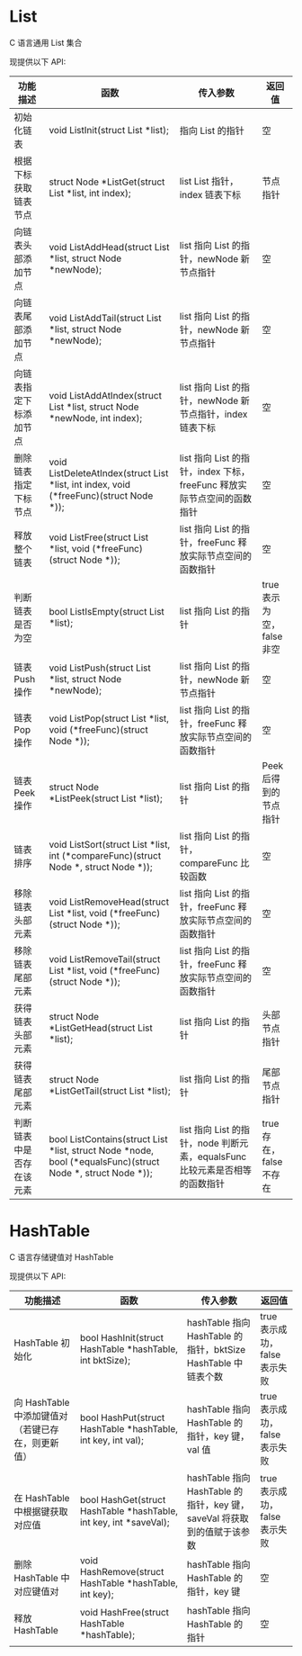 # List
C 语言通用 List 集合

现提供以下 API:



| 功能描述               | 函数                                                         | 传入参数                                                     | 返回值                    |
| ---------------------- | ------------------------------------------------------------ | ------------------------------------------------------------ | ------------------------- |
| 初始化链表               | void ListInit(struct List *list);                            | 指向 List 的指针                                             | 空                        |
| 根据下标获取链表节点   | struct Node *ListGet(struct List *list, int index);          | list List 指针，index 链表下标                               | 节点指针                  |
| 向链表头部添加节点     | void ListAddHead(struct List *list, struct Node *newNode);   | list 指向 List 的指针，newNode 新节点指针                    | 空                        |
| 向链表尾部添加节点     | void ListAddTail(struct List *list, struct Node *newNode);   | list 指向 List 的指针，newNode 新节点指针                    | 空                        |
| 向链表指定下标添加节点 | void ListAddAtIndex(struct List *list, struct Node *newNode, int index); | list 指向 List 的指针，newNode 新节点指针，index 链表下标    | 空                        |
| 删除链表指定下标节点   | void ListDeleteAtIndex(struct List *list, int index, void (*freeFunc)(struct Node *)); | list 指向 List 的指针，index 下标，freeFunc 释放实际节点空间的函数指针 | 空                        |
| 释放整个链表           | void ListFree(struct List *list, void (*freeFunc)(struct Node *)); | list 指向 List 的指针，freeFunc 释放实际节点空间的函数指针   | 空                        |
| 判断链表是否为空       | bool ListIsEmpty(struct List *list);                         | list 指向 List 的指针                                        | true 表示为空，false 非空 |
| 链表 Push 操作         | void ListPush(struct List *list, struct Node *newNode);      | list 指向 List 的指针，newNode 新节点指针                    | 空                        |
| 链表 Pop 操作          | void ListPop(struct List *list, void (*freeFunc)(struct Node *)); | list 指向 List 的指针，freeFunc 释放实际节点空间的函数指针   | 空                        |
| 链表 Peek 操作         | struct Node *ListPeek(struct List *list);                    | list 指向 List 的指针                                        | Peek 后得到的节点指针     |
| 链表排序               | void ListSort(struct List *list, int (*compareFunc)(struct Node *, struct Node *)); | list 指向 List 的指针，compareFunc 比较函数                  | 空                        |
| 移除链表头部元素 | void ListRemoveHead(struct List *list, void (*freeFunc)(struct Node *)); | list 指向 List 的指针，freeFunc 释放实际节点空间的函数指针 | 空 |
| 移除链表尾部元素 | void ListRemoveTail(struct List *list, void (*freeFunc)(struct Node *)); | list 指向 List 的指针，freeFunc 释放实际节点空间的函数指针 | 空 |
| 获得链表头部元素 | struct Node *ListGetHead(struct List *list); | list 指向 List 的指针 | 头部节点指针 |
| 获得链表尾部元素 | struct Node *ListGetTail(struct List *list); | list 指向 List 的指针 | 尾部节点指针 |
| 判断链表中是否存在该元素 | bool ListContains(struct List *list, struct Node *node, bool (*equalsFunc)(struct Node *, struct Node *)); | list 指向 List 的指针，node 判断元素，equalsFunc 比较元素是否相等的函数指针 | true 存在，false 不存在 |

# HashTable

C 语言存储键值对 HashTable

现提供以下 API:

| 功能描述                                          | 函数                                                         | 传入参数                                                     | 返回值                        |
| ------------------------------------------------- | ------------------------------------------------------------ | ------------------------------------------------------------ | ----------------------------- |
| HashTable 初始化                                  | bool HashInit(struct HashTable *hashTable, int bktSize);     | hashTable 指向 HashTable 的指针，bktSize HashTable 中链表个数 | true 表示成功，false 表示失败 |
| 向 HashTable 中添加键值对（若键已存在，则更新值） | bool HashPut(struct HashTable *hashTable, int key, int val); | hashTable 指向 HashTable 的指针，key 键，val 值              | true 表示成功，false 表示失败 |
| 在 HashTable 中根据键获取对应值                   | bool HashGet(struct HashTable *hashTable, int key, int *saveVal); | hashTable 指向 HashTable 的指针，key 键，saveVal 将获取到的值赋于该参数 | true 表示成功，false 表示失败 |
| 删除 HashTable 中对应键值对                       | void HashRemove(struct HashTable *hashTable, int key);       | hashTable 指向 HashTable 的指针，key 键                      | 空                            |
| 释放 HashTable                                    | void HashFree(struct HashTable *hashTable);                  | hashTable 指向 HashTable 的指针                              | 空                            |

